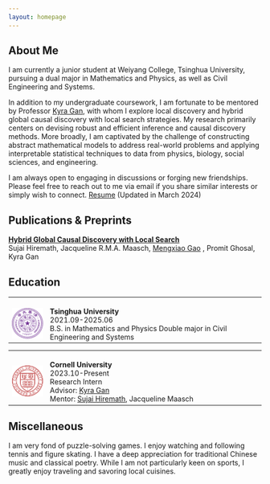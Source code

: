 ```yaml
---
layout: homepage
---
```


<h2><div id="about">About Me</div></h2>

I am currently a junior student at Weiyang College, Tsinghua University, pursuing a dual major in Mathematics and Physics, as well as Civil Engineering and Systems.

In addition to my undergraduate coursework, I am fortunate to be mentored by Professor  [Kyra Gan](https://kyra-gan.github.io/), with whom I explore local discovery and hybrid global causal discovery with local search strategies. My research primarily centers on devising robust and efficient inference and causal discovery methods. More broadly, I am captivated by the challenge of constructing abstract mathematical models to address real-world problems and applying interpretable statistical techniques to data from physics, biology, social sciences, and engineering.

I am always open to engaging in discussions or forging new friendships. Please feel free to reach out to me via email if you share similar interests or simply wish to connect.
[Resume](CVofMengxiaoGao.pdf) (Updated in March 2024)

<h2><div id="pub">Publications & Preprints</div></h2>

**[Hybrid Global Causal Discovery with Local Search](https://arxiv.org/abs/2405.14496)**
<br>
Sujai Hiremath, Jacqueline R.M.A. Maasch, <u>Mengxiao Gao</u> , Promit Ghosal, Kyra Gan

<h2><div id="education">Education</div></h2>

<table frame=void rules=none>
    <tr>
        <td width="15%">
            <br>
            <img src="thu2.png">
        </td>
        <td>
            <br>
            <b> Tsinghua University</b>
            <br>
            2021.09-2025.06
            <br>
            B.S. in Mathematics and Physics
            Double major in Civil Engineering and Systems     
        </td>
    </tr>
</table>

<table frame=void rules=none>
    <tr>
        <td width="15%">
            <br>
            <img src="cornell.png">
        </td>
        <td>
            <br>
            <b> Cornell University</b>
            <br>
            2023.10-Present
            <br>
            Research Intern
            <br>
            Advisor: <a href="https://kyra-gan.github.io/">Kyra Gan</a>
            <br>
            Mentor: <a href="https://sujaihiremath.github.io/">Sujai Hiremath</a>, Jacqueline Maasch
            <br>
        </td>
    </tr>
</table>

<h2><div id="other">Miscellaneous</div></h2>
I am very fond of puzzle-solving games. I enjoy watching and following tennis and figure skating. I have a deep appreciation for traditional Chinese music and classical poetry. While I am not particularly keen on sports, I greatly enjoy traveling and savoring local cuisines.
